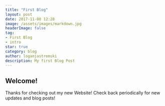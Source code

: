 ```yaml
---
title: "First Blog"
layout: post
date: 2017-11-08 12:28
image: /assets/images/markdown.jpg
headerImage: false
tag:
- First Blog
- intro
star: true
category: blog
author: loganjastremski
description: My first Blog Post
---
```


## Welcome!

Thanks for checking out my new Website! Check back periodically for new updates and blog posts!